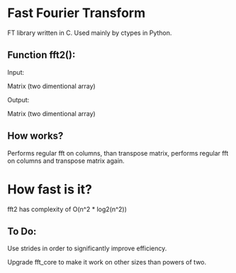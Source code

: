 # Fast Fourier Transform

FT library written in C. Used mainly by ctypes in Python.

## Function fft2():

Input:

Matrix (two dimentional array)

Output:

Matrix (two dimentional array)

## How works?

Performs regular fft on columns, than transpose matrix, performs regular fft on columns and transpose matrix again.

# How fast is it?

fft2 has complexity of O(n^2 * log2(n^2))

## To Do:

Use strides in order to significantly improve efficiency.

Upgrade fft_core to make it work on other sizes than powers of two.